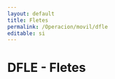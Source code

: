 ```yaml
---
layout: default
title: Fletes
permalink: /Operacion/movil/dfle
editable: si
---
```


# DFLE - Fletes


